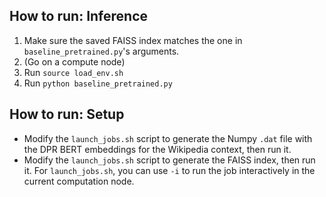 ## How to run: Inference
1. Make sure the saved FAISS index matches the one in `baseline_pretrained.py`'s arguments.
2. (Go on a compute node)
3. Run `source load_env.sh`
4. Run `python baseline_pretrained.py`

## How to run: Setup
- Modify the `launch_jobs.sh` script to generate the Numpy `.dat` file with the DPR BERT embeddings for the Wikipedia context, then run it.
- Modify the `launch_jobs.sh` script to generate the FAISS index, then run it.
For `launch_jobs.sh`, you can use `-i` to run the job interactively in the current computation node.
